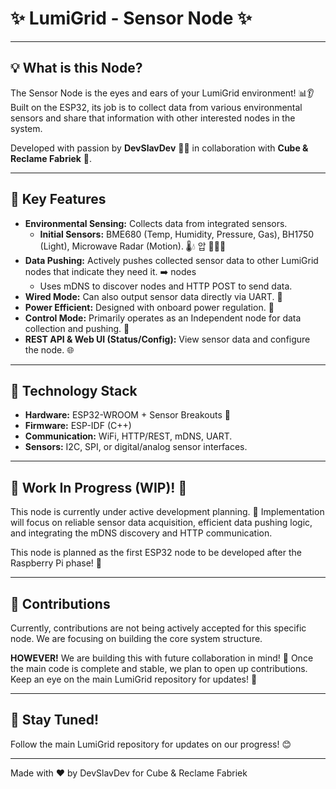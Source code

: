 # ✨ LumiGrid - Sensor Node ✨

---

## 💡 What is this Node?

The Sensor Node is the eyes and ears of your LumiGrid environment! 📊👂 Built on the ESP32, its job is to collect data from various environmental sensors and share that information with other interested nodes in the system.

Developed with passion by **DevSlavDev** 👨‍💻 in collaboration with **Cube & Reclame Fabriek** 🏢.

---

## 🚀 Key Features

* **Environmental Sensing:** Collects data from integrated sensors.
    * **Initial Sensors:** BME680 (Temp, Humidity, Pressure, Gas), BH1750 (Light), Microwave Radar (Motion). 🌡️💧 압 🌱💡🚶
* **Data Pushing:** Actively pushes collected sensor data to other LumiGrid nodes that indicate they need it. ➡️ nodes
    * Uses mDNS to discover nodes and HTTP POST to send data.
* **Wired Mode:** Can also output sensor data directly via UART. 🔌
* **Power Efficient:** Designed with onboard power regulation. 🔋
* **Control Mode:** Primarily operates as an Independent node for data collection and pushing. 🚶
* **REST API & Web UI (Status/Config):** View sensor data and configure the node. 🌐

---

## 🧠 Technology Stack

* **Hardware:** ESP32-WROOM + Sensor Breakouts 🤖
* **Firmware:** ESP-IDF (C++)
* **Communication:** WiFi, HTTP/REST, mDNS, UART.
* **Sensors:** I2C, SPI, or digital/analog sensor interfaces.

---

## 🚧 Work In Progress (WIP)! 🚧

This node is currently under active development planning. 🌱 Implementation will focus on reliable sensor data acquisition, efficient data pushing logic, and integrating the mDNS discovery and HTTP communication.

This node is planned as the first ESP32 node to be developed after the Raspberry Pi phase! 💪

---

## 🤝 Contributions

Currently, contributions are not being actively accepted for this specific node. We are focusing on building the core system structure.

**HOWEVER!** We are building this with future collaboration in mind! 🎉 Once the main code is complete and stable, we plan to open up contributions. Keep an eye on the main LumiGrid repository for updates! 👀

---

## 🔗 Stay Tuned!

Follow the main LumiGrid repository for updates on our progress! 😊

---

Made with ❤️ by DevSlavDev for Cube & Reclame Fabriek

